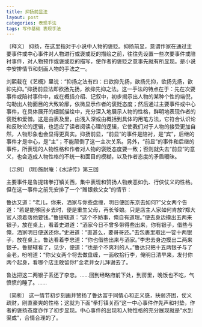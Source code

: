 ```yaml
---
title: 抑扬前显法
layout: post
categories: 表现手法
tags: 写作基础 表现手法
---
```


〔释义〕 抑扬，在这里指对于小说中人物的褒贬。抑扬前显，意谓作家在通过主要事件或中心事件对人物进行或褒或贬的描绘之前，往往先设置一些次要事件或陪衬事件，对人物预作或褒或贬的描写，使作者的褒贬之意事先就有所显现。是小说中安排情节和刻画人物的手法之一。

刘熙载在《艺概》里说：“抑扬之法有四：曰欲抑先扬，欲扬先抑，欲扬先扬，欲抑先抑。”抑扬前显法即欲扬先扬，欲抑先抑之法。这一手法的特点在于：先在次要事件或陪衬事件中，或在概括介绍、记叙中，初步揭示出人物的某种个性的端倪，勾勒出人物面目的大致轮廓，依微显示作者的褒贬态度；然后通过主要事件或中心事件，在具体展开的细腻描绘中，充分深入地展示人物的性格，鲜明地表现作者的褒贬和爱憎。这是由表及里，由浅入深或由概括到具体的用笔方法，它符合认识论和反映论的逻辑，也适应了读者阅读心理的逻辑，它使我们对于人物的接受更加自然，人物形象也会显得更真实。抑扬前显，“前显”的事件是陪衬，是“宾”，后继的事件才是中心，是“主”；不能颠倒了这一主次关系。另外，“前显”的事件和后继的事件，所表现的人物性格和作者对人物的褒贬态度要一致；否则就失去“前显”的意义，也会造成人物性格的不统一和面目的模糊，以及作者态度的矛盾暧昧。

〔示例〕 (明)施耐庵：《水浒传》第三回

主要事件是鲁提辖拳打镇关西，集中表现和赞扬人物疾恶如仇、行侠仗义的性格。但在这一事件之前先安排了一个“赠银救父女”的情节：

鲁达又道：“老儿，你来，洒家与你些盘缠，明日便回东京去如何?”父女两个告道：“若是能够回乡去时，便是重生父母，再长爷娘。只是店主人家如何肯放?郑大官人须着落他要钱。”鲁提辖道：“这个不妨事，俺自有道理。”便去身边摸出五两来银子，放在桌上，看着史进道：“洒家今日不曾多带得些出来，你有银子，借些与俺，洒家明日便送还你。”史进道：“直甚么，要哥哥还。”去包裹里取出一锭十两银子，放在桌上。鲁达看着李忠道：“你也借些出来与洒家。”李忠去身边摸出二两来银子。鲁提辖看了，见少，便道：“也是个不爽利的人。”鲁达只把十五两银子与了金老，吩咐道：“你父女两个将去做盘缠，一面收拾行李，俺明日清早来，发付你两个起身，看哪个店主敢留你!”金老并女儿拜谢去了。

鲁达把这二两银子丢还了李忠。……回到经略府前下处，到房里，晚饭也不吃，气愤愤的睡了。……

〔简析〕 这一情节初步刻画并赞扬了鲁达富于同情心和正义感，扶弱济困，仗义疏财，刚直豪爽的性格；这就为下面“拳打镇关西”这一中心事件作先声和衬垫，作者的褒扬态度亦作了初步显现。中心事件的出现和人物性格的充分展现就是“水到渠成”，合情合理的了。 